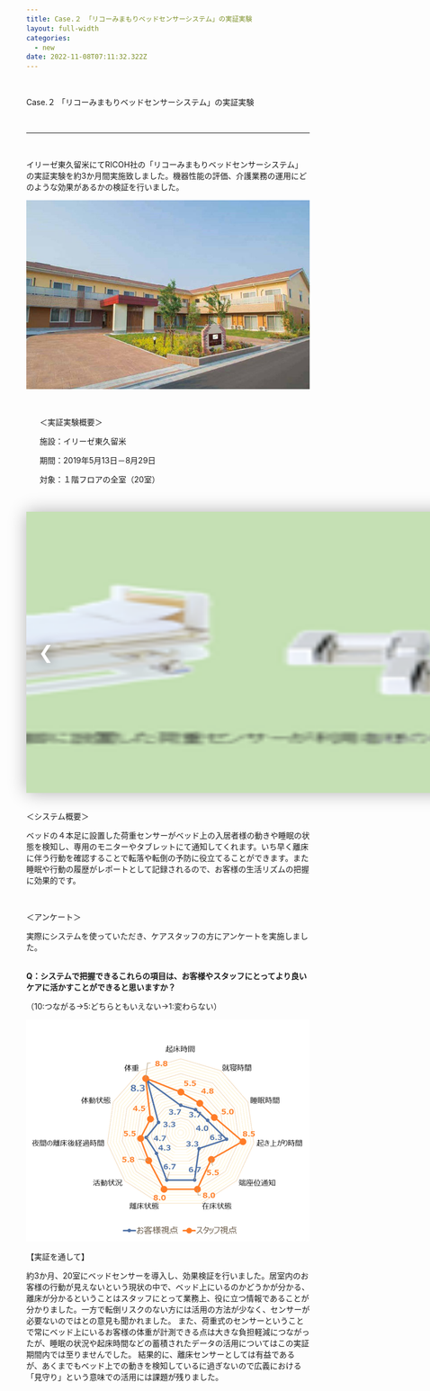 ```yaml
---
title: Case.２ 「リコーみまもりベッドセンサーシステム」の実証実験
layout: full-width
categories:
  - new
date: 2022-11-08T07:11:32.322Z
---
```

<html lang="en"><head><script src="https://cdnjs.cloudflare.com/ajax/libs/font-awesome/5.15.3/css/all.min.css"></script><meta charset="UTF-8"><meta http-equiv="X-UA-Compatible" content="IE=edge"><meta name="viewport" content="width=device-width, initial-scale=1.0"><title>Document</title><link rel="stylesheet" href="https://cdnjs.cloudflare.com/ajax/libs/font-awesome/5.15.3/css/all.min.css"><script src="/images/scripts.js"></script><style>body {margin: 10%;margin-left:20%;}#slider {position: relative;width: 1000px;height: 500px;
 overflow: hidden;box-shadow: 0 0 30px rgba(0, 0, 0, 0.3);}#slider ul {position: relative;
list-style: none;height: 100%;width: 10000%;padding: 0;margin: 0;transition: all 750ms ease;left: 0;}#slider ul li {position: relative;height: 100%;float: left;}#slider ul li img{width: 1000px;height: 500px;}#slider #prev, #slider #next {width: 50px;line-height: 50px;
border-radius: 50%;font-size: 2rem;text-shadow: 0 0 20px rgba(0, 0, 0, 0.6);text-align: center;color: white;text-decoration: none;position: absolute;top: 50%;transform: translateY(-50%);transition: all 150ms ease;}#slider #prev:hover, #slider #next:hover {background-color: rgba(0, 0, 0, 0.5);text-shadow: 0;}#slider #prev {left: 10px;}#slider #next {right: 10px;}</style></head>

<br>

<span class="text-lg text-left font-bold">Case.２ 「リコーみまもりベッドセンサーシステム」の実証実験</span>

<br>

<hr class="border-dashed border-black "></hr>

<br>

<span class="text-sm text-left">イリーゼ東久留米にてRICOH社の「リコーみまもりベッドセンサーシステム」の実証実験を約3か月間実施致しました。機器性能の評価、介護業務の運用にどのような効果があるかの検証を行いました。</span>

![](/images/image.jpg)

<br>

<div class="border-2 border-black text-sm rounded-md  p-2 mr-2"><ul class="list-disc list-inside "> ＜実証実験概要＞<P>施設：イリーゼ東久留米</p> <p>期間：2019年5月13日－8月29日</p> <p>対象：１階フロアの全室（20室）</p></ul><br></div></input><br>

<body>

<div id="slider">

<ul id="slideWrap">

<li><img src="/images/case2-1-slide.png" alt=""></li>

<li><img src="/images/case2-2-slide.png" alt=""></li>

<li><img src="/images/case2-3-slide.png" alt=""></li>

<li><img src="/images/case2-4-slide.png" alt=""></li>

</ul>

<a id="prev" href="#">&#10094;</a>

<a id="next" href="#">&#10095;</a>

</div>

<br>

<span class="text-lg text-black">＜システム概要＞</span>

<span class="text-sm text-black">ベッドの４本足に設置した荷重センサーがベッド上の入居者様の動きや睡眠の状態を検知し、専用のモニターやタブレットにて通知してくれます。いち早く離床に伴う行動を確認することで転落や転倒の予防に役立てることができます。また睡眠や行動の履歴がレポートとして記録されるので、お客様の生活リズムの把握に効果的です。</span>

<br>

<span class="text-lg text-black">＜アンケート＞</span>

<span class="text-sm text-black">実際にシステムを使っていただき、ケアスタッフの方にアンケートを実施しました。</span>

<br>

<div class="border-2 border-black text-sm rounded-md  p-2 mr-2"><strong>Q：システムで把握できるこれらの項目は、お客様やスタッフにとってより良い ケアに活かすことができると思いますか？</strong><br> 

<span class="text-sm text-black text-left">（10:つながる→5:どちらともいえない→1:変わらない）</span></div>

![](/images/image-4-.png)

<span class="text-lg text-black">【実証を通して】</sapn>

<span class="text-sm text-black">約3か月、20室にベッドセンサーを導入し、効果検証を行いました。居室内のお客様の行動が見えないという現状の中で、ベッド上にいるのかどうかが分かる、離床が分かるということはスタッフにとって業務上、役に立つ情報であることが分かりました。一方で転倒リスクのない方には活用の方法が少なく、センサーが必要ないのではとの意見も聞かれました。 また、荷重式のセンサーということで常にベッド上にいるお客様の体重が計測できる点は大きな負担軽減につながったが、睡眠の状況や起床時間などの蓄積されたデータの活用についてはこの実証期間内では至りませんでした。 結果的に、離床センサーとしては有益であるが、あくまでもベッド上での動きを検知しているに過ぎないので広義における「見守り」という意味での活用には課題が残りました。</span>

<link href="https://cdn.jsdelivr.net/npm/tailwindcss/dist/tailwind.min.css" rel="stylesheet"> <style>